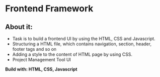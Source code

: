 # Frontend Framework

## About it:

- Task is to build a frontend UI by using the HTML, CSS and Javascript. 
- Structuring a HTML file, which contains navigation, section, header, footer tags and so on 
- Adding a style to the content of HTML page by using CSS. 
- Project Management Tool UI

**Build with: HTML, CSS, Javascript**
